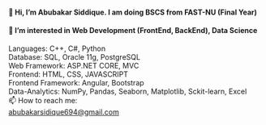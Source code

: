 #### 👋 Hi, I’m Abubakar Siddique. I am doing BSCS from FAST-NU (Final Year) <br>
#### 👀 I’m interested in Web Development (FrontEnd, BackEnd), Data Science <br>
Languages: C++, C#, Python <br>
Database: SQL, Oracle 11g, PostgreSQL <br>
Web Framework: ASP.NET CORE, MVC <br>
Frontend: HTML, CSS, JAVASCRIPT <br>
Frontend Framework: Angular, Bootstrap <br>
Data-Analytics: NumPy, Pandas, Seaborn, Matplotlib, Sckit-learn, Excel <br>
📫 How to reach me: <br>
abubakarsidique694@gmail.com <br>
